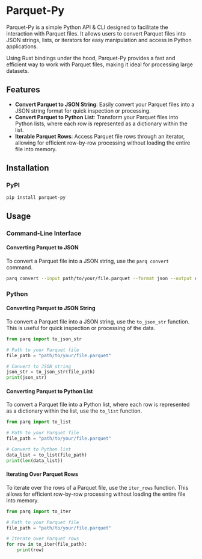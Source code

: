 # Parquet-Py

Parquet-Py is a simple Python API & CLI designed to facilitate the interaction with Parquet files. It allows users to convert Parquet files into JSON strings, lists, or iterators for easy manipulation and access in Python applications.

Using Rust bindings under the hood, Parquet-Py provides a fast and efficient way to work with Parquet files, making it ideal for processing large datasets.

## Features

- **Convert Parquet to JSON String**: Easily convert your Parquet files into a JSON string format for quick inspection or processing.
- **Convert Parquet to Python List**: Transform your Parquet files into Python lists, where each row is represented as a dictionary within the list.
- **Iterable Parquet Rows**: Access Parquet file rows through an iterator, allowing for efficient row-by-row processing without loading the entire file into memory.

## Installation

### PyPI
`pip install parquet-py`

## Usage
### Command-Line Interface

#### Converting Parquet to JSON

To convert a Parquet file into a JSON string, use the `parq convert` command.

```bash
parq convert --input path/to/your/file.parquet --format json --output example.json
```

### Python

#### Converting Parquet to JSON String

To convert a Parquet file into a JSON string, use the `to_json_str` function. This is useful for quick inspection or processing of the data.

```python
from parq import to_json_str

# Path to your Parquet file
file_path = "path/to/your/file.parquet"

# Convert to JSON string
json_str = to_json_str(file_path)
print(json_str)
```

#### Converting Parquet to Python List

To convert a Parquet file into a Python list, where each row is represented as a dictionary within the list, use the `to_list` function.

```python
from parq import to_list

# Path to your Parquet file
file_path = "path/to/your/file.parquet"

# Convert to Python list
data_list = to_list(file_path)
print(len(data_list))
```

#### Iterating Over Parquet Rows

To iterate over the rows of a Parquet file, use the `iter_rows` function. This allows for efficient row-by-row processing without loading the entire file into memory.

```python
from parq import to_iter

# Path to your Parquet file
file_path = "path/to/your/file.parquet"

# Iterate over Parquet rows
for row in to_iter(file_path):
    print(row)
```
